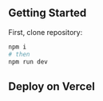 
## Getting Started

First, clone repository:

```bash
npm i
# then
npm run dev
```
## Deploy on Vercel

